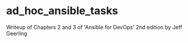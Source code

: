 # ad_hoc_ansible_tasks
Writeup of Chapters 2 and 3 of 'Ansible for DevOps' 2nd edition by Jeff Geerling
